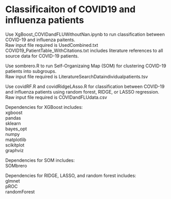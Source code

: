 # Classificaiton of COVID19 and influenza patients

Use XgBoost_COVIDandFLUWithoutNan.ipynb to run classification between COVID-19 and influenza paitents. <br />
Raw input file required is UsedCombined.txt  <br />
COVID19_PatientTable_WithCitations.txt includes literature references to all source data for COVID-19 patients. 

Use sombrero.R to run Self-Organizaing Map (SOM) for clustering COVID-19 patients into subgroups. <br />
Raw input file required is LiteratureSearchDataindividualpatients.tsv <br />

Use covidRF.R and covidRidgeLAsso.R for classification between COVID-19 and influenza patients using random forest, RIDGE, or LASSO regression. <br />
Raw input file required is COVIDandFLUdata.csv <br />

Dependencies for  XGBoost includes: <br />
xgboost <br />
pandas <br />
sklearn <br />
bayes_opt <br />
numpy <br />
matplotlib <br />
scikitplot <br />
graphviz <br />

Dependencies for SOM includes: <br />
SOMbrero <br />

Dependencies for RIDGE, LASSO, and random forest includes: <br />
glmnet <br />
pROC <br />
randomForest <br />
